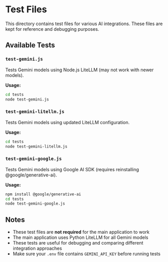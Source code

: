 # Test Files

This directory contains test files for various AI integrations. These files are kept for reference and debugging purposes.

## Available Tests

### `test-gemini.js`
Tests Gemini models using Node.js LiteLLM (may not work with newer models).

**Usage:**
```bash
cd tests
node test-gemini.js
```

### `test-gemini-litellm.js`
Tests Gemini models using updated LiteLLM configuration.

**Usage:**
```bash
cd tests
node test-gemini-litellm.js
```

### `test-gemini-google.js`
Tests Gemini models using Google AI SDK (requires reinstalling @google/generative-ai).

**Usage:**
```bash
npm install @google/generative-ai
cd tests
node test-gemini-google.js
```

## Notes

- These test files are **not required** for the main application to work
- The main application uses Python LiteLLM for all Gemini models
- These tests are useful for debugging and comparing different integration approaches
- Make sure your `.env` file contains `GEMINI_API_KEY` before running tests
